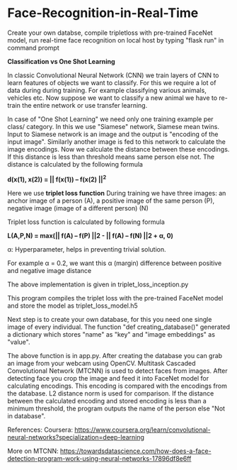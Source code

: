 # Face-Recognition-in-Real-Time
Create your own databse, compile tripletloss with pre-trained FaceNet model, run real-time face recognition on local host by typing "flask run" in command prompt

**Classification vs One Shot Learning**

In classic Convolutional Neural Network (CNN) we train layers of CNN to learn features of objects we want to classify. For this we require
a lot of data during during training. For example classifying various animals, vehicles etc. 
Now suppose we want to classify a new animal we have to re-train the entire network or use transfer learning.

In case of "One Shot Learning" we need only one training example per class/ category. In this we use "Siamese" network, Siamese mean twins.
Input to Siamese network is an image and the output is "encoding of the input image". Similarly another image is fed to this network to 
calculate the image encodings.
Now we calculate the distance between these encodings. If this distance is less than threshold means same person else not.
The distance is calculated by the following formula

**d(x(1), x(2)) = || f(x(1)) – f(x(2) ||<sup>2**

Here we use **triplet loss function**
During training we have three images: an anchor image of a person (A), a positive image of the same person (P), negative image (image of a different person) (N)

Triplet loss function is calculated by following formula

**L(A,P,N) = max(|| f(A) – f(P) ||2 - || f(A) – f(N) ||2 + α, 0)**

α: Hyperparameter, helps in preventing trivial solution.

For example α = 0.2, we want this α (margin) difference between positive and negative image distance

The above implementation is given in triplet_loss_inception.py

This program compiles the triplet loss with the pre-trained FaceNet model and store the model as triplet_loss_model.h5

Next step is to create your own database, for this you need one single image of every individual. The function "def creating_database()" generated a dictionary which stores "name" as "key" and "image embeddings" as "value".

The above function is in app.py. After creating the database you can grab an image from your webcam using OpenCV. Multitask Cascaded Convolutional Network (MTCNN) is used to detect faces from images.
After detecting face you crop the image and feed it into FaceNet model for calculating encodings. This encoding is compared with the encodings from the database. L2 distance norm is used for comparison. 
If the distance between the calculated encoding and stored encoding is less than a minimum threshold, the program outputs the name of the person else "Not in database".

References:
Coursera: https://www.coursera.org/learn/convolutional-neural-networks?specialization=deep-learning

More on MTCNN: https://towardsdatascience.com/how-does-a-face-detection-program-work-using-neural-networks-17896df8e6ff
